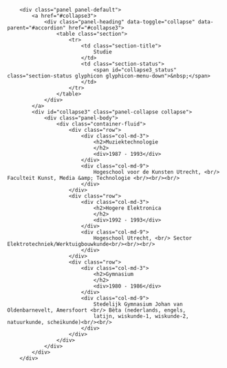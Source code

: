         <div class="panel panel-default">
            <a href="#collapse3">
                <div class="panel-heading" data-toggle="collapse" data-parent="#accordion" href="#collapse3">
                    <table class="section">
                        <tr>
                            <td class="section-title">
                                Studie
                            </td>
                            <td class="section-status">
                                <span id="collapse3_status" class="section-status glyphicon glyphicon-menu-down">&nbsp;</span>
                            </td>
                        </tr>
                    </table>
                </div>
            </a>
            <div id="collapse3" class="panel-collapse collapse">
                <div class="panel-body">
                    <div class="container-fluid">
                        <div class="row">
                            <div class="col-md-3">
                                <h2>Muziektechnologie
                                </h2>
                                <div>1987 - 1993</div>
                            </div>
                            <div class="col-md-9">
                                Hogeschool voor de Kunsten Utrecht, <br/> Faculteit Kunst, Media &amp; Technologie <br/><br/><br/>
                            </div>
                        </div>
                        <div class="row">
                            <div class="col-md-3">
                                <h2>Hogere Elektronica
                                </h2>
                                <div>1992 - 1993</div>
                            </div>
                            <div class="col-md-9">
                                Hogeschool Utrecht, <br/> Sector Elektrotechniek/Werktuigbouwkunde<br/><br/><br/>
                            </div>
                        </div>
                        <div class="row">
                            <div class="col-md-3">
                                <h2>Gymnasium
                                </h2>
                                <div>1980 - 1986</div>
                            </div>
                            <div class="col-md-9">
                                Stedelijk Gymnasium Johan van Oldenbarnevelt, Amersfoort <br/> Bèta (nederlands, engels,
                                latijn, wiskunde-1, wiskunde-2, natuurkunde, scheikunde)<br/><br/>
                            </div>
                        </div>
                    </div>
                </div>
            </div>
        </div>